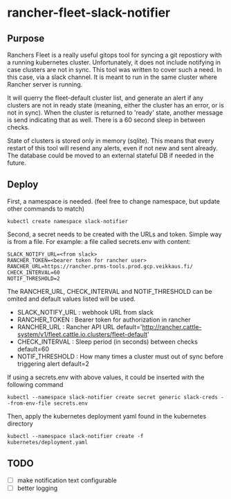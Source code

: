 # rancher-fleet-slack-notifier

## Purpose
Ranchers Fleet is a really useful gitops tool for syncing a git repostiory with a running kubernetes cluster. Unfortunately, it does not include notifying in case clusters are not in sync. This tool was written to cover such a need. In this case, via a slack channel. It is meant to run in the same cluster where Rancher server is running. 

It will querry the fleet-default cluster list, and generate an alert if any clusters are not in ready state (meaning, either the cluster has an error, or is not in sync). When the cluster is returned to 'ready' state, another message is send indicating that as well. There is a 60 second sleep in between checks.

State of clusters is stored only in memory (sqlite). This means that every restart of this tool will resend any alerts, even if not new and sent already. The database could be moved to an external stateful DB if needed in the future.

## Deploy
First, a namespace is needed. (feel free to change namespace, but update other commands to match)
```
kubectl create namespace slack-notifier
```

Second, a secret needs to be created with the URLs and token. Simple way is from a file. For example:
a file called secrets.env with content:
```
SLACK_NOTIFY_URL=<from slack>
RANCHER_TOKEN=<bearer token for rancher user>
RANCHER_URL=https://rancher.prms-tools.prod.gcp.veikkaus.fi/
CHECK_INTERVAL=60
NOTIF_THRESHOLD=2
```
The RANCHER_URL, CHECK_INTERVAL and NOTIF_THRESHOLD can be omited and default values listed will be used.

- SLACK_NOTIFY_URL : webhook URL from slack
- RANCHER_TOKEN : Bearer token for authorization in rancher
- RANCHER_URL : Rancher API URL default='http://rancher.cattle-system/v1/fleet.cattle.io.clusters/fleet-default'
- CHECK_INTERVAL : Sleep period (in seconds) between checks default=60
- NOTIF_THRESHOLD : How many times a cluster must out of sync before triggering alert default=2


If using a secrets.env with above values, it could be inserted with the following command
```
kubectl --namespace slack-notifier create secret generic slack-creds --from-env-file secrets.env        
```

Then, apply the kubernetes deployment yaml found in the kubernetes directory
```
kubectl --namespace slack-notifier create -f kubernetes/deployment.yaml
```


## TODO
- [ ] make notification text configurable
- [ ] better logging

